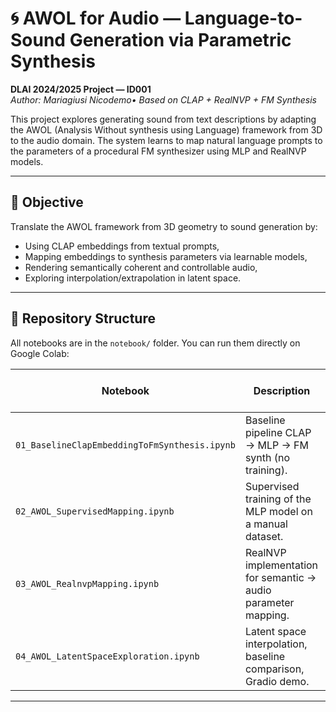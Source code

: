 # 🌀 AWOL for Audio — Language-to-Sound Generation via Parametric Synthesis

**DLAI 2024/2025 Project — ID001**  
_Author: Mariagiusi Nicodemo• Based on CLAP + RealNVP + FM Synthesis_

This project explores generating sound from text descriptions by adapting the AWOL (Analysis Without synthesis using Language) framework from 3D to the audio domain. The system learns to map natural language prompts to the parameters of a procedural FM synthesizer using MLP and RealNVP models.

---

## 🎯 Objective

Translate the AWOL framework from 3D geometry to sound generation by:

- Using CLAP embeddings from textual prompts,
- Mapping embeddings to synthesis parameters via learnable models,
- Rendering semantically coherent and controllable audio,
- Exploring interpolation/extrapolation in latent space.

---

## 📁 Repository Structure

All notebooks are in the `notebook/` folder. You can run them directly on Google Colab:

| Notebook | Description | Open in Colab |
|----------|-------------|----------------|
| `01_BaselineClapEmbeddingToFmSynthesis.ipynb` | Baseline pipeline CLAP → MLP → FM synth (no training). | [🎵 Open](https://colab.research.google.com/github/Mariagiusi23/ID-001-AWOL-for-Audio/blob/main/notebook/01_BaselineClapEmbeddingToFmSynthesis.ipynb) |
| `02_AWOL_SupervisedMapping.ipynb` | Supervised training of the MLP model on a manual dataset. | [🎵 Open](https://colab.research.google.com/github/Mariagiusi23/ID-001-AWOL-for-Audio/blob/main/notebook/02_AWOL_SupervisedMapping.ipynb) |
| `03_AWOL_RealnvpMapping.ipynb` | RealNVP implementation for semantic → audio parameter mapping. | [🎵 Open](https://colab.research.google.com/github/Mariagiusi23/ID-001-AWOL-for-Audio/blob/main/notebook/03_AWOL_RealnvpMapping.ipynb) |
| `04_AWOL_LatentSpaceExploration.ipynb` | Latent space interpolation, baseline comparison, Gradio demo. | [🎵 Open](https://colab.research.google.com/github/Mariagiusi23/ID-001-AWOL-for-Audio/blob/main/notebook/04_AWOL_LatentSpaceExploration.ipynb) |


---

